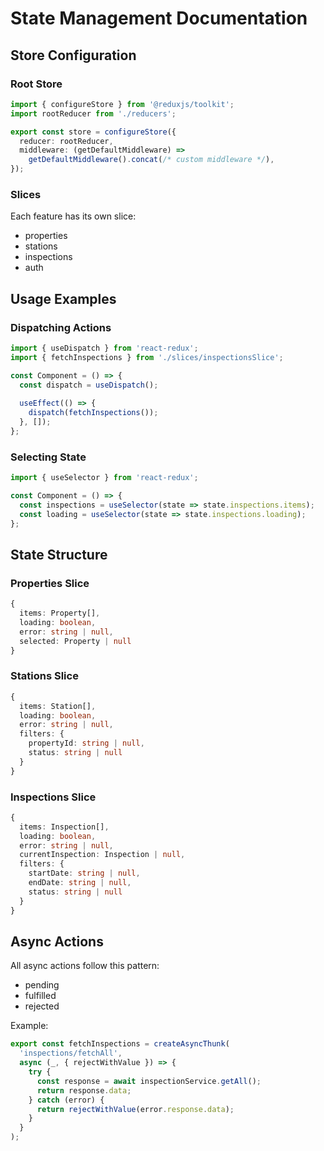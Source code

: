 # State Management Documentation

## Store Configuration

### Root Store
```typescript
import { configureStore } from '@reduxjs/toolkit';
import rootReducer from './reducers';

export const store = configureStore({
  reducer: rootReducer,
  middleware: (getDefaultMiddleware) =>
    getDefaultMiddleware().concat(/* custom middleware */),
});
```

### Slices
Each feature has its own slice:
- properties
- stations
- inspections
- auth

## Usage Examples

### Dispatching Actions
```typescript
import { useDispatch } from 'react-redux';
import { fetchInspections } from './slices/inspectionsSlice';

const Component = () => {
  const dispatch = useDispatch();
  
  useEffect(() => {
    dispatch(fetchInspections());
  }, []);
};
```

### Selecting State
```typescript
import { useSelector } from 'react-redux';

const Component = () => {
  const inspections = useSelector(state => state.inspections.items);
  const loading = useSelector(state => state.inspections.loading);
};
```

## State Structure

### Properties Slice
```typescript
{
  items: Property[],
  loading: boolean,
  error: string | null,
  selected: Property | null
}
```

### Stations Slice
```typescript
{
  items: Station[],
  loading: boolean,
  error: string | null,
  filters: {
    propertyId: string | null,
    status: string | null
  }
}
```

### Inspections Slice
```typescript
{
  items: Inspection[],
  loading: boolean,
  error: string | null,
  currentInspection: Inspection | null,
  filters: {
    startDate: string | null,
    endDate: string | null,
    status: string | null
  }
}
```

## Async Actions
All async actions follow this pattern:
- pending
- fulfilled
- rejected

Example:
```typescript
export const fetchInspections = createAsyncThunk(
  'inspections/fetchAll',
  async (_, { rejectWithValue }) => {
    try {
      const response = await inspectionService.getAll();
      return response.data;
    } catch (error) {
      return rejectWithValue(error.response.data);
    }
  }
);
``` 